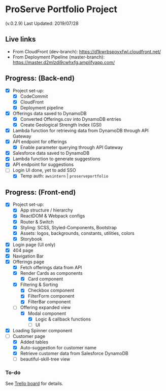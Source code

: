 # ProServe Portfolio Project

(v.0.2.9)
Last Updated: 2019/07/28

## Live links

* From CloudFront (dev-branch): <https://d1kwrbspoyxfwl.cloudfront.net/>
* From Deployment Pipeline (master-branch): <https://master.d2mlzdi9cwhxfg.amplifyapp.com/>

## Progress: (Back-end)

* [x] Project set-up:
  * [x] CodeCommit
  * [x] CloudFront
  * [x] Deployment pipeline
* [x] Offerings data saved to DynamoDB
  * [x] Converted Offerings.csv into DynamoDB entries
  * [x] Create Geological Strength Index (GSI)
* [x] Lambda function for retrieving data from DynamoDB through API Gateway
* [x] API endpoint for offerings
  * [x] Enable parameter querying through API Gateway
* [x] Salesforce data saved to DynamoDB
* [x] Lambda function to generate suggestions
* [x] API endpoint for suggestions
* [ ] Login UI done, yet to add SSO
  * [x] Temp auth: `awsintern` | `proserveportfolio`

## Progress: (Front-end)

* [x] Project set-up:
  * [x] App structure / hierarchy
  * [x] ReactDOM & Webpack configs
  * [x] Router & Switch
  * [x] Styling: SCSS, Styled-Components, Bootstrap
  * [x] Assets: logos, backgrounds, constants, utilities, colors
  * [x] Storybook
* [x] Login page (UI only)
* [x] 404 page
* [x] Navigation Bar
* [x] Offerings page
  * [x] Fetch offerings data from API
  * [x] Render Cards as components
    * [x] Card component
  * [x] Filtering & Sorting
    * [x] Checkbox component
    * [x] FilterForm component
    * [x] FilterBar component
  * [ ] Offering expanded view
    * [x] Modal component
      * [x] Logic & callback functions
      * [ ] UI
* [x] Loading Spinner component
* [ ] Customer page
  * [x] Added tables
  * [x] Auto-suggestion for customer name
  * [x] Retrieve customer data from Salesforce DynamoDB
  * [ ] beautiful-skill-tree view

### To-do

See [Trello board](https://trello.com/b/RneQbm70/proserve-portfolio) for details.
